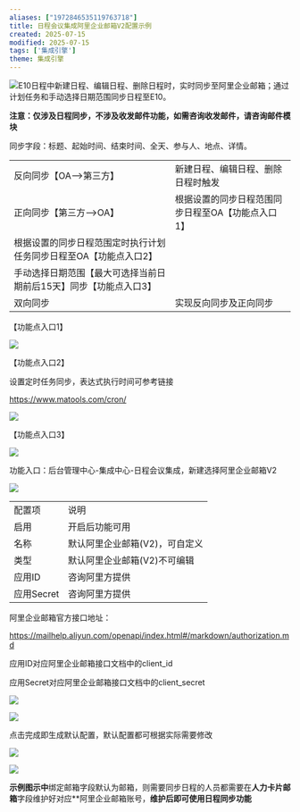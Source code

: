 ```yaml
---
aliases: ["1972846535119763718"]
title: 日程会议集成阿里企业邮箱V2配置示例
created: 2025-07-15
modified: 2025-07-15
tags: ['集成引擎']
theme: 集成引擎
---
```


![](https://site-admin.eteams.cn/js/ueditor/themes/default/images/spacer.gif)E10日程中新建日程、编辑日程、删除日程时，实时同步至阿里企业邮箱；通过计划任务和手动选择日期范围同步日程至E10。

**注意：仅涉及日程同步，不涉及收发邮件功能，如需咨询收发邮件，请咨询邮件模块**

同步字段：标题、起始时间、结束时间、全天、参与人、地点、详情。

|  |  |
| --- | --- |
| 反向同步【OA-->第三方】 | 新建日程、编辑日程、删除日程时触发 |
| 正向同步【第三方-->OA】 | 根据设置的同步日程范围同步日程至OA【功能点入口1】 |
| 根据设置的同步日程范围定时执行计划任务同步日程至OA【功能点入口2】 |
| 手动选择日期范围【最大可选择当前日期前后15天】同步【功能点入口3】 |
| 双向同步 | 实现反向同步及正向同步 |

【功能点入口1】

![](https://myhelpdoc.oss-cn-heyuan.aliyuncs.com/mdimages/1e4e8e19a7292a1658e94b135834014d.jpg)

【功能点入口2】

设置定时任务同步，表达式执行时间可参考链接

https://www.matools.com/cron/

![](https://myhelpdoc.oss-cn-heyuan.aliyuncs.com/mdimages/d839a9cd8bd3c5a9471ad0979bf68156.jpg)

【功能点入口3】

![](https://myhelpdoc.oss-cn-heyuan.aliyuncs.com/mdimages/2076f1983f8751c9c893b8c599ae97e0.jpg)

功能入口：后台管理中心-集成中心-日程会议集成，新建选择阿里企业邮箱V2

![](https://myhelpdoc.oss-cn-heyuan.aliyuncs.com/mdimages/126426833310568efd27cbb4be1009ce.jpg)

|  |  |
| --- | --- |
| 配置项 | 说明 |
| 启用 | 开启后功能可用 |
| 名称 | 默认阿里企业邮箱(V2)，可自定义 |
| 类型 | 默认阿里企业邮箱(V2)不可编辑 |
| 应用ID | 咨询阿里方提供 |
| 应用Secret | 咨询阿里方提供 |

阿里企业邮箱官方接口地址：

<https://mailhelp.aliyun.com/openapi/index.html#/markdown/authorization.md>

应用ID对应阿里企业邮箱接口文档中的client\_id

应用Secret对应阿里企业邮箱接口文档中的client\_secret

![](https://myhelpdoc.oss-cn-heyuan.aliyuncs.com/mdimages/ca7dd43f7b680ae9b82db5ee7fcfd7eb.jpg)

![](https://myhelpdoc.oss-cn-heyuan.aliyuncs.com/mdimages/06392aaf3bf1fd16245bb27a57113771.jpg)

点击完成即生成默认配置，默认配置都可根据实际需要修改

![](https://myhelpdoc.oss-cn-heyuan.aliyuncs.com/mdimages/26dd1f388278cc11971992cb83791e09.jpg)

![](https://myhelpdoc.oss-cn-heyuan.aliyuncs.com/mdimages/ca59f90fdf86cff2f2f157e8d80005d0.jpg)

**示例图示中**绑定邮箱字段默认为邮箱，则需要同步日程的人员都需要在**人力卡片邮箱**字段维护好对应**阿里企业邮箱账号，**维护后即可使用日程同步功能**

